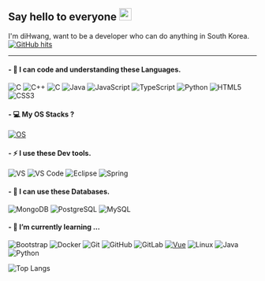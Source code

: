 ## Say hello to everyone <img src="https://media.giphy.com/media/hvRJCLFzcasrR4ia7z/giphy.gif" width="25px"></a> 
I'm diHwang, want to be a developer who can do anything in South Korea.  
<a href="https://github.com/di-hwang/di-hwang" target="_blank"><img alt="GitHub hits" src="https://img.shields.io/github/last-commit/di-hwang/di-hwang?label=profile%20updated&style=flat-square"></a>

<hr/>

#### - 📖 I can code and understanding these Languages.
![C](https://img.shields.io/badge/-C-black?style=flat-square&logo=c)
![C++](https://img.shields.io/badge/-C++-black?style=flat-square&logo=c)
![C](https://img.shields.io/badge/-C%23-000000?logo=Csharp&style=flat-square&logo=csharp)
![Java](https://img.shields.io/badge/Java-black?style=flat-square&logo=java)
![JavaScript](https://img.shields.io/badge/-JavaScript-black?style=flat-square&logo=javascript)
![TypeScript](https://img.shields.io/badge/-TypeScript-black?style=flat-square&logo=typescript)
![Python](https://img.shields.io/badge/-Python-black?style=flat-square&logo=Python)
![HTML5](https://img.shields.io/badge/-HTML5-black?style=flat-square&logo=html5&logoColor=white)
![CSS3](https://img.shields.io/badge/-CSS3-black?style=flat-square&logo=css3)

#### - 💻 My OS Stacks ?
[![OS](https://img.shields.io/badge/OS-Linux-informational?style=flat-square&logo=linux&logoColor=white)](https://en.wikipedia.org/wiki/Linux)

#### - ⚡ I use these Dev tools.
![VS](https://img.shields.io/badge/-VisualStudio-68217A?style=flat-square&logo=visual-studio)
![VS Code](https://img.shields.io/badge/-VS%20Code-007ACC?style=flat-square&logo=visual-studio-code)
![Eclipse](https://img.shields.io/badge/-EclipseIDE-2C2255?style=flat-square&logo=eclipse-ide)
![Spring](https://img.shields.io/badge/-SpringToolSuite-4375BD?style=flat-square&logo=spring)

#### - 📔 I can use these Databases.
![MongoDB](https://img.shields.io/badge/-MongoDB-black?style=flat-square&logo=mongodb)
![PostgreSQL](https://img.shields.io/badge/-PostgreSQL-336791?style=flat-square&logo=postgresql)
![MySQL](https://img.shields.io/badge/-MySQL-black?style=flat-square&logo=mysql)

#### - 🌱 I’m currently learning ...
![Bootstrap](https://img.shields.io/badge/-Bootstrap-563D7C?style=flat-square&logo=bootstrap)
![Docker](https://img.shields.io/badge/-Docker-black?style=flat-square&logo=docker)
![Git](https://img.shields.io/badge/-Git-black?style=flat-square&logo=git)
![GitHub](https://img.shields.io/badge/-GitHub-181717?style=flat-square&logo=github)
![GitLab](https://img.shields.io/badge/-GitLab-FCA121?style=flat-square&logo=gitlab)
[![Vue](https://img.shields.io/badge/JavaScript%20framework-Vue-4FC08D?style=flat-square&logo=javascript&logoColor=white)](https://vuejs.org/)
![Linux](https://img.shields.io/badge/Linux-black?style=flat-square&logo=linux)
![Java](https://img.shields.io/badge/Java-orange?style=flat-square&logo=java)
![Python](https://img.shields.io/badge/-Python-black?style=flat-square&logo=Python)
  

![Top Langs](https://github-readme-stats.vercel.app/api/top-langs/?username=di-hwang&hide=TeX&layout=compact)

<!--
**di-hwang/di-hwang** is a ✨ _special_ ✨ repository because its `README.md` (this file) appears on your GitHub profile.

Here are some ideas to get you started:

- 🔭 I’m currently working on ...
- 🌱 I’m currently learning ...
- 👯 I’m looking to collaborate on ...
- 🤔 I’m looking for help with ...
- 💬 Ask me about ...
- 📫 How to reach me: ...
- 😄 Pronouns: ...
- ⚡ Fun fact: ...

![React](https://img.shields.io/badge/-React-black?style=flat-square&logo=react)
![Redis](https://img.shields.io/badge/-Redis-black?style=flat-square&logo=Redis)
![ElasticSearch](https://img.shields.io/badge/-ElasticSearch-005571?style=flat-square&logo=elasticsearch)
![GraphQL](https://img.shields.io/badge/-GraphQL-E10098?style=flat-square&logo=graphql)
![Apollo GraphQL](https://img.shields.io/badge/-Apollo%20GraphQL-311C87?style=flat-square&logo=apollo-graphql)
![Heroku](https://img.shields.io/badge/-Heroku-430098?style=flat-square&logo=heroku)
![DigitalOcean](https://img.shields.io/badge/-Digital%20Ocean-darkblue?style=flat-square&logo=digitalocean)
![Amazon AWS](https://img.shields.io/badge/Amazon%20AWS-232F3E?style=flat-square&logo=amazon-aws)
![Microsoft Azure](https://img.shields.io/badge/Microsoft%20Azure-232F7E?style=flat-square&logo=microsoft-azure)
![Google Cloud](https://img.shields.io/badge/Google%20Cloud-black?style=flat-square&logo=google-cloud)
![BitBucket](https://img.shields.io/badge/-BitBucket-darkblue?style=flat-square&logo=bitbucket)
![Raspberry Pi](https://img.shields.io/badge/-Raspberry%20Pi-C51A4A?style=flat-square&logo=Raspberry-Pi)
![VS Code](https://img.shields.io/badge/-VS%20Code-007ACC?style=flat-square&logo=visual-studio-code)

-->
